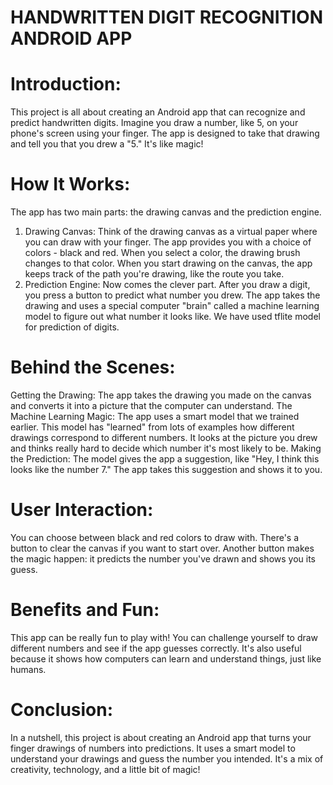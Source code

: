 # HANDWRITTEN DIGIT RECOGNITION ANDROID APP

# Introduction:
This project is all about creating an Android app that can recognize and predict handwritten digits. Imagine you draw a number, like 5, on your phone's screen using your finger. The app is designed to take that drawing and tell you that you drew a "5." It's like magic!

# How It Works:
The app has two main parts: the drawing canvas and the prediction engine.
1. Drawing Canvas:
Think of the drawing canvas as a virtual paper where you can draw with your finger. The app provides you with a choice of colors - black and red. When you select a color, the drawing brush changes to that color. When you start drawing on the canvas, the app keeps track of the path you're drawing, like the route you take.
2. Prediction Engine:
Now comes the clever part. After you draw a digit, you press a button to predict what number you drew. The app takes the drawing and uses a special computer "brain" called a machine learning model to figure out what number it looks like.
We have used tflite model for prediction of digits.

# Behind the Scenes:
Getting the Drawing: The app takes the drawing you made on the canvas and converts it into a picture that the computer can understand.
The Machine Learning Magic: The app uses a smart model that we trained earlier. This model has "learned" from lots of examples how different drawings correspond to different numbers. It looks at the picture you drew and thinks really hard to decide which number it's most likely to be.
Making the Prediction: The model gives the app a suggestion, like "Hey, I think this looks like the number 7." The app takes this suggestion and shows it to you.

# User Interaction:
You can choose between black and red colors to draw with.
There's a button to clear the canvas if you want to start over.
Another button makes the magic happen: it predicts the number you've drawn and shows you its guess.

# Benefits and Fun:
This app can be really fun to play with! You can challenge yourself to draw different numbers and see if the app guesses correctly. It's also useful because it shows how computers can learn and understand things, just like humans.

# Conclusion:
In a nutshell, this project is about creating an Android app that turns your finger drawings of numbers into predictions. It uses a smart model to understand your drawings and guess the number you intended. It's a mix of creativity, technology, and a little bit of magic!

